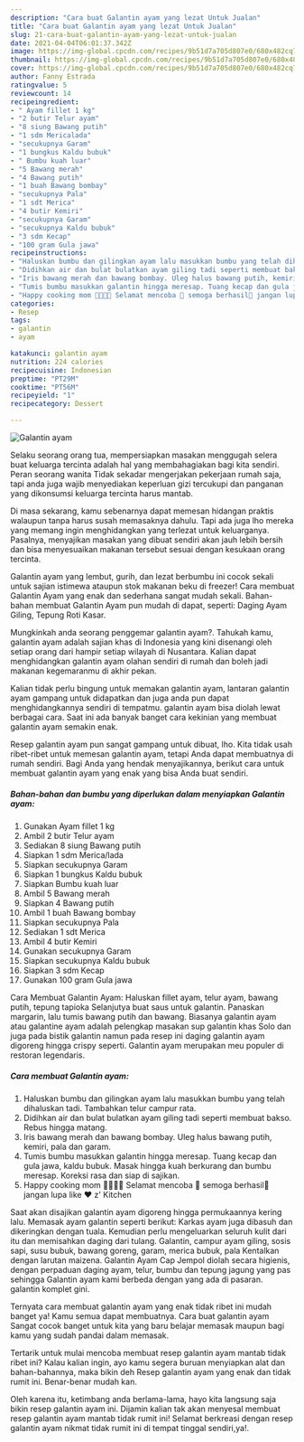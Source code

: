 ```yaml
---
description: "Cara buat Galantin ayam yang lezat Untuk Jualan"
title: "Cara buat Galantin ayam yang lezat Untuk Jualan"
slug: 21-cara-buat-galantin-ayam-yang-lezat-untuk-jualan
date: 2021-04-04T06:01:37.342Z
image: https://img-global.cpcdn.com/recipes/9b51d7a705d807e0/680x482cq70/galantin-ayam-foto-resep-utama.jpg
thumbnail: https://img-global.cpcdn.com/recipes/9b51d7a705d807e0/680x482cq70/galantin-ayam-foto-resep-utama.jpg
cover: https://img-global.cpcdn.com/recipes/9b51d7a705d807e0/680x482cq70/galantin-ayam-foto-resep-utama.jpg
author: Fanny Estrada
ratingvalue: 5
reviewcount: 14
recipeingredient:
- " Ayam fillet 1 kg"
- "2 butir Telur ayam"
- "8 siung Bawang putih"
- "1 sdm Mericalada"
- "secukupnya Garam"
- "1 bungkus Kaldu bubuk"
- " Bumbu kuah luar"
- "5 Bawang merah"
- "4 Bawang putih"
- "1 buah Bawang bombay"
- "secukupnya Pala"
- "1 sdt Merica"
- "4 butir Kemiri"
- "secukupnya Garam"
- "secukupnya Kaldu bubuk"
- "3 sdm Kecap"
- "100 gram Gula jawa"
recipeinstructions:
- "Haluskan bumbu dan gilingkan ayam lalu masukkan bumbu yang telah dihaluskan tadi. Tambahkan telur campur rata."
- "Didihkan air dan bulat bulatkan ayam giling tadi seperti membuat bakso. Rebus hingga matang."
- "Iris bawang merah dan bawang bombay. Uleg halus bawang putih, kemiri, pala dan garam."
- "Tumis bumbu masukkan galantin hingga meresap. Tuang kecap dan gula jawa, kaldu bubuk. Masak hingga kuah berkurang dan bumbu meresap. Koreksi rasa dan siap di sajikan."
- "Happy cooking mom 👩‍🍳👨‍🍳 Selamat mencoba 💪 semoga berhasil🍗 jangan lupa like ❤️ z&#39; Kitchen"
categories:
- Resep
tags:
- galantin
- ayam

katakunci: galantin ayam 
nutrition: 224 calories
recipecuisine: Indonesian
preptime: "PT29M"
cooktime: "PT56M"
recipeyield: "1"
recipecategory: Dessert

---
```



![Galantin ayam](https://img-global.cpcdn.com/recipes/9b51d7a705d807e0/680x482cq70/galantin-ayam-foto-resep-utama.jpg)

Selaku seorang orang tua, mempersiapkan masakan menggugah selera buat keluarga tercinta adalah hal yang membahagiakan bagi kita sendiri. Peran seorang  wanita Tidak sekadar mengerjakan pekerjaan rumah saja, tapi anda juga wajib menyediakan keperluan gizi tercukupi dan panganan yang dikonsumsi keluarga tercinta harus mantab.

Di masa  sekarang, kamu sebenarnya dapat memesan hidangan praktis walaupun tanpa harus susah memasaknya dahulu. Tapi ada juga lho mereka yang memang ingin menghidangkan yang terlezat untuk keluarganya. Pasalnya, menyajikan masakan yang dibuat sendiri akan jauh lebih bersih dan bisa menyesuaikan makanan tersebut sesuai dengan kesukaan orang tercinta. 

Galantin ayam yang lembut, gurih, dan lezat berbumbu ini cocok sekali untuk sajian istimewa ataupun stok makanan beku di freezer! Cara membuat Galantin Ayam yang enak dan sederhana sangat mudah sekali. Bahan-bahan membuat Galantin Ayam pun mudah di dapat, seperti: Daging Ayam Giling, Tepung Roti Kasar.

Mungkinkah anda seorang penggemar galantin ayam?. Tahukah kamu, galantin ayam adalah sajian khas di Indonesia yang kini disenangi oleh setiap orang dari hampir setiap wilayah di Nusantara. Kalian dapat menghidangkan galantin ayam olahan sendiri di rumah dan boleh jadi makanan kegemaranmu di akhir pekan.

Kalian tidak perlu bingung untuk memakan galantin ayam, lantaran galantin ayam gampang untuk didapatkan dan juga anda pun dapat menghidangkannya sendiri di tempatmu. galantin ayam bisa diolah lewat berbagai cara. Saat ini ada banyak banget cara kekinian yang membuat galantin ayam semakin enak.

Resep galantin ayam pun sangat gampang untuk dibuat, lho. Kita tidak usah ribet-ribet untuk memesan galantin ayam, tetapi Anda dapat membuatnya di rumah sendiri. Bagi Anda yang hendak menyajikannya, berikut cara untuk membuat galantin ayam yang enak yang bisa Anda buat sendiri.

<!--inarticleads1-->

##### Bahan-bahan dan bumbu yang diperlukan dalam menyiapkan Galantin ayam:

1. Gunakan  Ayam fillet 1 kg
1. Ambil 2 butir Telur ayam
1. Sediakan 8 siung Bawang putih
1. Siapkan 1 sdm Merica/lada
1. Siapkan secukupnya Garam
1. Siapkan 1 bungkus Kaldu bubuk
1. Siapkan  Bumbu kuah luar
1. Ambil 5 Bawang merah
1. Siapkan 4 Bawang putih
1. Ambil 1 buah Bawang bombay
1. Siapkan secukupnya Pala
1. Sediakan 1 sdt Merica
1. Ambil 4 butir Kemiri
1. Gunakan secukupnya Garam
1. Siapkan secukupnya Kaldu bubuk
1. Siapkan 3 sdm Kecap
1. Gunakan 100 gram Gula jawa


Cara Membuat Galantin Ayam: Haluskan fillet ayam, telur ayam, bawang putih, tepung tapioka Selanjutya buat saus untuk galantin. Panaskan margarin, lalu tumis bawang putih dan bawang. Biasanya galantin ayam atau galantine ayam adalah pelengkap masakan sup galantin khas Solo dan juga pada bistik galantin namun pada resep ini daging galantin ayam digoreng hingga crispy seperti. Galantin ayam merupakan meu populer di restoran legendaris. 

<!--inarticleads2-->

##### Cara membuat Galantin ayam:

1. Haluskan bumbu dan gilingkan ayam lalu masukkan bumbu yang telah dihaluskan tadi. Tambahkan telur campur rata.
1. Didihkan air dan bulat bulatkan ayam giling tadi seperti membuat bakso. Rebus hingga matang.
1. Iris bawang merah dan bawang bombay. Uleg halus bawang putih, kemiri, pala dan garam.
1. Tumis bumbu masukkan galantin hingga meresap. Tuang kecap dan gula jawa, kaldu bubuk. Masak hingga kuah berkurang dan bumbu meresap. Koreksi rasa dan siap di sajikan.
1. Happy cooking mom 👩‍🍳👨‍🍳 Selamat mencoba 💪 semoga berhasil🍗 jangan lupa like ❤️ z&#39; Kitchen


Saat akan disajikan galantin ayam digoreng hingga permukaannya kering lalu. Memasak ayam galantin seperti berikut: Karkas ayam juga dibasuh dan dikeringkan dengan tuala. Kemudian perlu mengeluarkan seluruh kulit dari itu dan memisahkan daging dari tulang. Galantin, campur ayam giling, sosis sapi, susu bubuk, bawang goreng, garam, merica bubuk, pala Kentalkan dengan larutan maizena. Galantin Ayam Cap Jempol diolah secara higienis, dengan perpaduan daging ayam, telur, bumbu dan tepung jagung yang pas sehingga Galantin ayam kami berbeda dengan yang ada di pasaran. galantin komplet gini. 

Ternyata cara membuat galantin ayam yang enak tidak ribet ini mudah banget ya! Kamu semua dapat membuatnya. Cara buat galantin ayam Sangat cocok banget untuk kita yang baru belajar memasak maupun bagi kamu yang sudah pandai dalam memasak.

Tertarik untuk mulai mencoba membuat resep galantin ayam mantab tidak ribet ini? Kalau kalian ingin, ayo kamu segera buruan menyiapkan alat dan bahan-bahannya, maka bikin deh Resep galantin ayam yang enak dan tidak rumit ini. Benar-benar mudah kan. 

Oleh karena itu, ketimbang anda berlama-lama, hayo kita langsung saja bikin resep galantin ayam ini. Dijamin kalian tak akan menyesal membuat resep galantin ayam mantab tidak rumit ini! Selamat berkreasi dengan resep galantin ayam nikmat tidak rumit ini di tempat tinggal sendiri,ya!.

